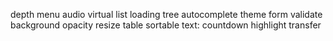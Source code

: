 depth menu
audio
virtual list
loading tree
autocomplete
theme
form validate
background opacity
resize
table sortable
text: countdown highlight
transfer
